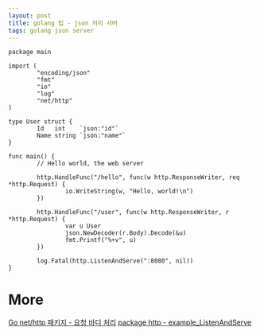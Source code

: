 ```yaml
---
layout: post
title: golang 팁 - json 처리 서버
tags: golang json server
---
```


```
package main

import (
        "encoding/json"
        "fmt"
        "io"
        "log"
        "net/http"
)

type User struct {
        Id   int    `json:"id"`
        Name string `json:"name"`
}

func main() {
        // Hello world, the web server

        http.HandleFunc("/hello", func(w http.ResponseWriter, req *http.Request) {
                io.WriteString(w, "Hello, world!\n")
        })  

        http.HandleFunc("/user", func(w http.ResponseWriter, r *http.Request) {
                var u User
                json.NewDecoder(r.Body).Decode(&u)
                fmt.Printf("%+v", u)
        })  

        log.Fatal(http.ListenAndServe(":8080", nil))
}

```

# More
[Go net/http 패키지 - 요청 바디 처리](https://jeonghwan-kim.github.io/dev/2019/02/07/go-net-http.html#요청-바디-처리)
[package http - example_ListenAndServe](https://golang.org/pkg/net/http/#example_ListenAndServe)
